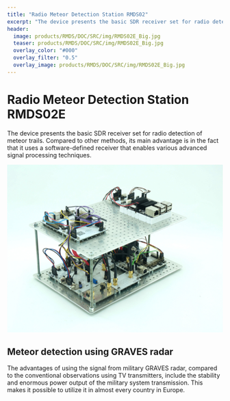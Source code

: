 ```yaml
---
title: "Radio Meteor Detection Station RMDS02"
excerpt: "The device presents the basic SDR receiver set for radio detection of meteor trails. Compared to other methods, its main advantage is in the fact, that it uses software-defined receiver that enables various advanced signal processing techniques."
header:
  image: products/RMDS/DOC/SRC/img/RMDS02E_Big.jpg
  teaser: products/RMDS/DOC/SRC/img/RMDS02E_Big.jpg
  overlay_color: "#000"
  overlay_filter: "0.5"
  overlay_image: products/RMDS/DOC/SRC/img/RMDS02E_Big.jpg
---
```


# Radio Meteor Detection Station RMDS02E

The device presents the basic SDR receiver set for radio detection of meteor trails. Compared to other methods, its main advantage is in the fact that it uses a software-defined receiver that enables various advanced signal processing techniques.

![RMDS02E Station](https://raw.githubusercontent.com/bolidozor/RMDS/master/DOC/SRC/img/RMDS02E_Big.jpg "RMDS02E station")


## Meteor detection using GRAVES radar

The advantages of using the signal from military GRAVES radar, compared to the conventional observations using TV transmitters, include the stability and enormous power output of the military system transmission. This makes it possible to utilize it in almost every country in Europe.

